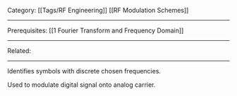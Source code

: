 Category: [[Tags/RF Engineering]] [[RF Modulation Schemes]]
___
Prerequisites: [[1 Fourier Transform and Frequency Domain]]
___
Related: 
___
Identifies symbols with discrete chosen frequencies. 

Used to modulate digital signal onto analog carrier. 
